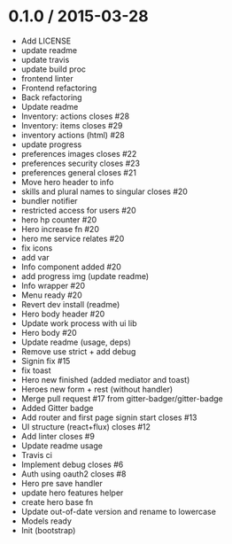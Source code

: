 
0.1.0 / 2015-03-28
==================

  * Add LICENSE
  * update readme
  * update travis
  * update build proc
  * frontend linter
  * Frontend refactoring
  * Back refactoring
  * Update readme
  * Inventory: actions closes #28
  * Inventory: items closes #29
  * inventory actions (html) #28
  * update progress
  * preferences images closes #22
  * preferences security closes #23
  * preferences general closes #21
  * Move hero header to info
  * skills and plural names to singular closes #20
  * bundler notifier
  * restricted access for users #20
  * hero hp counter #20
  * Hero increase fn #20
  * hero me service relates #20
  * fix icons
  * add var
  * Info component added #20
  * add progress img (update readme)
  * Info wrapper #20
  * Menu ready #20
  * Revert dev install (readme)
  * Hero body header #20
  * Update work process with ui lib
  * Hero body #20
  * Update readme (usage, deps)
  * Remove use strict + add debug
  * Signin fix #15
  * fix toast
  * Hero new finished (added mediator and toast)
  * Heroes new form + rest (without handler)
  * Merge pull request #17 from gitter-badger/gitter-badge
  * Added Gitter badge
  * Add router and first page signin start closes #13
  * UI structure (react+flux) closes #12
  * Add linter closes #9
  * Update readme usage
  * Travis ci
  * Implement debug closes #6
  * Auth using oauth2 closes #8
  * Hero pre save handler
  * update hero features helper
  * create hero base fn
  * Update out-of-date version and rename to lowercase
  * Models ready
  * Init (bootstrap)
